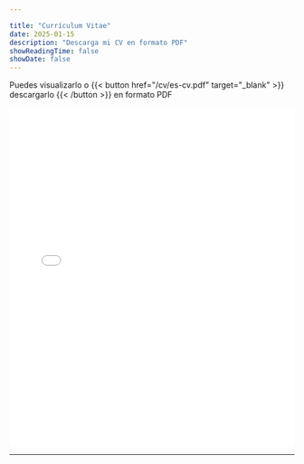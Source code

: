 ```yaml
---

title: "Currículum Vitae"
date: 2025-01-15
description: "Descarga mi CV en formato PDF"
showReadingTime: false
showDate: false
---
```


Puedes visualizarlo o {{< button href="/cv/es-cv.pdf" target="_blank" >}}
descargarlo
{{< /button >}} en formato PDF

<iframe src="/cv/es-cv.pdf" style="width:100%; height:600px;" frameborder="0"></iframe>

---

